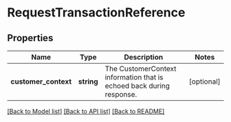 # RequestTransactionReference

## Properties
Name | Type | Description | Notes
------------ | ------------- | ------------- | -------------
**customer_context** | **string** | The CustomerContext information that is echoed back during response. | [optional] 

[[Back to Model list]](../../README.md#documentation-for-models) [[Back to API list]](../../README.md#documentation-for-api-endpoints) [[Back to README]](../../README.md)

